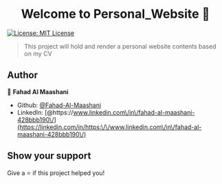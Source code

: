 <h1 align="center">Welcome to Personal_Website 👋</h1>
<p>
  <a href="#" target="_blank">
    <img alt="License: MIT License" src="https://img.shields.io/badge/License-MIT License-yellow.svg" />
  </a>
</p>

> This project will hold and render a personal website contents based on my CV

## Author

👤 **Fahad Al Maashani**

* Github: [@Fahad-Al-Maashani](https://github.com/Fahad-Al-Maashani)
* LinkedIn: [@https:\/\/www.linkedin.com\/in\/fahad-al-maashani-428bbb190\/](https://linkedin.com/in/https:\/\/www.linkedin.com\/in\/fahad-al-maashani-428bbb190\/)

## Show your support

Give a ⭐️ if this project helped you!



